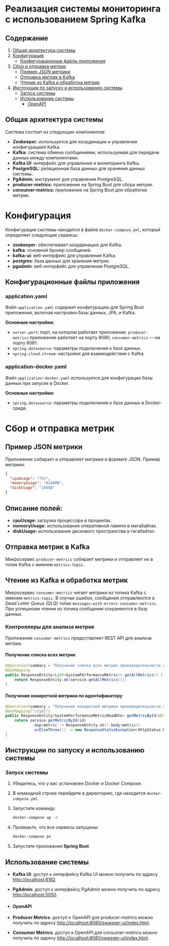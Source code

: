 # Реализация системы мониторинга с использованием Spring Kafka

## Содержание

1. [Общая архитектура системы](#общая-архитектура-системы)
2. [Конфигурация](#конфигурация)
    - [Конфигурационные файлы приложения](#конфигурационные-файлы-приложения)
3. [Сбор и отправка метрик](#сбор-и-отправка-метрик)
    - [Пример JSON метрики](#пример-json-метрики)
    - [Отправка метрик в Kafka](#отправка-метрик-в-kafka)
    - [Чтение из Kafka и обработка метрик](#чтение-из-kafka-и-обработка-метрик)
4. [Инструкции по запуску и использованию системы](#инструкции-по-запуску-и-использованию-системы)
    - [Запуск системы](#запуск-системы)
    - [Использование системы](#использование-системы)
       - [OpenAPI](#openapi)

## Общая архитектура системы

Система состоит из следующих компонентов:

- **Zookeeper:** используется для координации и управления конфигурацией Kafka.
- **Kafka:** система обмена сообщениями, используемая для передачи данных между компонентами.
- **Kafka UI:** интерфейс для управления и мониторинга Kafka.
- **PostgreSQL:** реляционная база данных для хранения данных системы.
- **PgAdmin:** инструмент для управления PostgreSQL.
- **producer-metrics:** приложение на Spring Boot для сбора метрик.
- **consumer-metrics:** приложение на Spring Boot для обработки метрик.

# Конфигурация

Конфигурация системы находится в файле `docker-compose.yml`, который определяет следующие сервисы:

- **zookeeper**: обеспечивает координацию для Kafka.
- **kafka**: основной брокер сообщений.
- **kafka-ui**: веб-интерфейс для управления Kafka.
- **postgres**: база данных для хранения метрик.
- **pgadmin**: веб-интерфейс для управления PostgreSQL.

## Конфигурационные файлы приложения

### application.yaml

Файл `application.yaml` содержит конфигурацию для Spring Boot приложения, включая настройки базы данных, JPA, и Kafka.

**Основные настройки:**

- `server.port`: порт, на котором работает приложение. `producer-metrics` приложение работает на порту 8080, `consumer-metrics` — на порту 8081.
- `spring.datasource`: параметры подключения к базе данных.
- `spring.cloud.stream`: настройки для взаимодействия с Kafka.

### application-docker.yaml

Файл `application-docker.yaml` используется для конфигурации базы данных при запуске в Docker.

**Основные настройки:**

- `spring.datasource`: параметры подключения к базе данных в Docker-среде.

# Сбор и отправка метрик

## Пример JSON метрики

Приложение собирает и отправляет метрики в формате JSON. Пример метрики:

```json
{
  "cpuUsage": "75%",
  "memoryUsage": "6144MB",
  "diskUsage": "180GB"
}
```
## Описание полей:

- **cpuUsage:** загрузка процессора в процентах.
- **memoryUsage:** использование оперативной памяти в мегабайтах.
- **diskUsage:** использование дискового пространства в гигабайтах.

## Отправка метрик в Kafka

 Микросервис `producer-metrics` собирает метрики и отправляет их в топик Kafka с именем `metrics-topic`.

## Чтение из Kafka и обработка метрик 

 Микросервис `consumer-metrics` читает метрики из топика Kafka  с именем `metrics-topic`. В случае ошибок, сообщения отправляются в *Dead Letter Queue (DLQ)* топик `messages-with-errors-consumer-metrics`.
 При успешноми чтении из топика сообщения сохраняются в базу данных.

### Контроллеры для анализа метрик

Приложение `consumer-metrics` предоставляет REST API для анализа метрик.

#### Получение списка всех метрик

```java
@Operation(summary = "Получение списка всех метрик производительности системы")
@GetMapping
public ResponseEntity<List<SystemPerformanceMetric>> getAllMetrics() {
    return ResponseEntity.ok(service.getAllMetrics());
}
```
#### Получение конкретной метрики по идентификатору

```java
@Operation(summary = "Получение конкретной метрики производительности системы по ее идентификатору")
@GetMapping("/{id}")
public ResponseEntity<SystemPerformanceMetricReadDto> getMetricById(@PathVariable Long id) {
    return service.getMetricById(id)
            .map(metric -> ResponseEntity.ok().body(metric))
            .orElseThrow(() -> new ResponseStatusException(HttpStatus.NOT_FOUND));
}
```

## Инструкции по запуску и использованию системы

### Запуск системы

1. Убедитесь, что у вас установлен Docker и Docker Compose.
2. В командной строке перейдите в директорию, где находится `docker-compose.yml`.
3. Запустите команду:
   ```bash
   docker-compose up -d
   ```
4. Проверьте, что все сервисы запущены:
    ```bash
    docker-compose ps
    ```

5. Запустите приложения **Spring Boot**

## Использование системы

- **Kafka UI**: доступ к интерфейсу Kafka UI можно получить по адресу [http://localhost:8182](http://localhost:8182).
- **PgAdmin**: доступ к интерфейсу PgAdmin можно получить по адресу [http://localhost:5050](http://localhost:5050).

- #### OpenAPI

- **Producer Metrics**: доступ к OpenAPI для producer-metrics можно получить по адресу [http://localhost:8080/swagger-ui/index.html](http://localhost:8080/swagger-ui/index.html).
- **Consumer Metrics**: доступ к OpenAPI для consumer-metrics можно получить по адресу [http://localhost:8081/swagger-ui/index.html](http://localhost:8081/swagger-ui/index.html).
